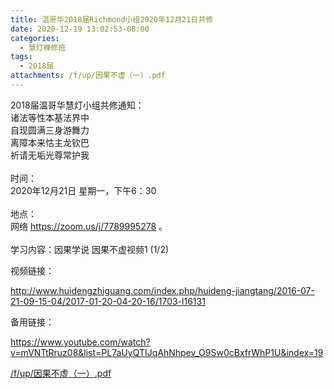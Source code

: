 ```yaml
---
title: 温哥华2018届Richmond小组2020年12月21日共修
date: 2020-12-19 13:02:53-08:00
categories:
  - 慧灯禅修班
tags:
  - 2018届
attachments: /f/up/因果不虚（一）.pdf
---
```

2018届温哥华慧灯小组共修通知：\
诸法等性本基法界中\
自现圆满三身游舞力\
离障本来怙主龙钦巴\
祈请无垢光尊常护我\
\
时间：\
2020年12月21日 星期一，下午6：30\
\
地点：\
网络 <https://zoom.us/j/7789995278> 。\
\
学习内容：因果学说 因果不虚视频1 (1/2)

视频链接：
<!--StartFragment-->

<http://www.huidengzhiguang.com/index.php/huideng-jiangtang/2016-07-21-09-15-04/2017-01-20-04-20-16/1703-l16131>

<!--EndFragment-->

备用链接：

<!--StartFragment-->

<https://www.youtube.com/watch?v=mVNTtRruz08&list=PL7aUyQTIJqAhNhpev_O9Sw0cBxfrWhP1U&index=19>

[/f/up/因果不虚（一）.pdf](https://hdvblob.blob.core.windows.net/hdv/f/up/因果不虚（一）.pdf)